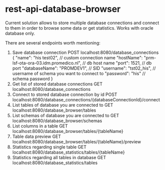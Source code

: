 # rest-api-database-browser

Current solution allows to store multiple database connections and connect to them in order to browse some data or get statistics.
Works with oracle database only.

There are several endpoints worth mentioning:
1) Save database connection
  POST localhost:8080/database_connections
    {
      "name": "his test02",                               // custom connection name
      "hostName": "prm-lsf-ota-ora-03.idm.promedico.nl",  // db host name
      "port": 1521,                                       // db port
      "databaseName": "PROMDEV1",                         // SID
      "username": "tst02_his",                            // username of schema you want to connect to
      "password": "his"                                   // schema password
    }
2) Get list of stored database connections 
   GET localhost:8080/database_connections
3) Connect to stored database connection by id
   POST localhost:8080/database_connections/{databaseConnectionId}/connect
4) List tables of database you are connected to
   GET localhost:8080/database_browser/tables
5) List schemas of database you are connected to
   GET localhost:8080/database_browser/schemas
6) List columns in a table
   GET localhost:8080/database_browser/tables/{tableName}
7) Table data preview
   GET localhost:8080/database_browser/tables/{tableName}/preview
8) Statistics regarding single table
   GET localhost:8080/database_statistics/tables/{tableName}
9) Statistics regarding all tables in database
   GET localhost:8080/database_statistics/tables

